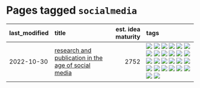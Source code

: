 # Pages tagged `socialmedia`

|last_modified|title|est. idea maturity|tags
|:---|:---|---:|:---|
|2022-10-30|[research and publication in the age of social media](../research-and-social.md)|2752|[![](https://img.shields.io/badge/tag-arxiv-394ee4)](../tags/arxiv.md) [![](https://img.shields.io/badge/tag-citation-cc5ed7)](../tags/citation.md) [![](https://img.shields.io/badge/tag-corrections-dd597e)](../tags/corrections.md) [![](https://img.shields.io/badge/tag-credit-e8ae48)](../tags/credit.md) [![](https://img.shields.io/badge/tag-curation-b5ec2c)](../tags/curation.md) [![](https://img.shields.io/badge/tag-discoverability-f76896)](../tags/discoverability.md) [![](https://img.shields.io/badge/tag-discussion-1743a)](../tags/discussion.md) [![](https://img.shields.io/badge/tag-feed-0e5ec)](../tags/feed.md) [![](https://img.shields.io/badge/tag-git-36f98)](../tags/git.md) [![](https://img.shields.io/badge/tag-github-3a9a4f)](../tags/github.md) [![](https://img.shields.io/badge/tag-historyofscience-d9f12f)](../tags/historyofscience.md) [![](https://img.shields.io/badge/tag-mastodon-fe76cf)](../tags/mastodon.md) [![](https://img.shields.io/badge/tag-openreview-8fb3d)](../tags/openreview.md) [![](https://img.shields.io/badge/tag-paperswithcode-8a140)](../tags/paperswithcode.md) [![](https://img.shields.io/badge/tag-platform-83cbca)](../tags/platform.md) [![](https://img.shields.io/badge/tag-publication-2b1421)](../tags/publication.md) [![](https://img.shields.io/badge/tag-reproducibility-e33481)](../tags/reproducibility.md) [![](https://img.shields.io/badge/tag-research-b59164)](../tags/research.md) [![](https://img.shields.io/badge/tag-retractions-2b1224)](../tags/retractions.md) [![](https://img.shields.io/badge/tag-search-869cae)](../tags/search.md) [![](https://img.shields.io/badge/tag-socialmedia-3c7f53)](../tags/socialmedia.md) [![](https://img.shields.io/badge/tag-stackoverflow-22d494)](../tags/stackoverflow.md) [![](https://img.shields.io/badge/tag-subscription-90446b)](../tags/subscription.md) [![](https://img.shields.io/badge/tag-transparency-35d2ce)](../tags/transparency.md) [![](https://img.shields.io/badge/tag-twitter-8e95e2)](../tags/twitter.md) [![](https://img.shields.io/badge/tag-validation-be4650)](../tags/validation.md)|